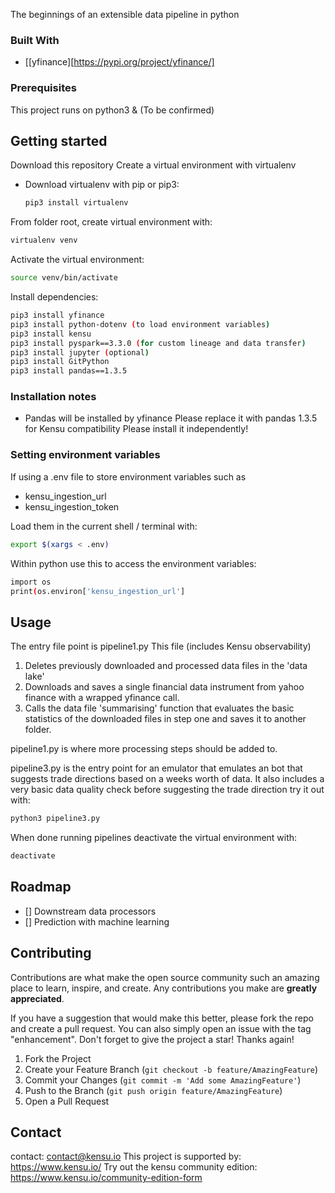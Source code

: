 The beginnings of an extensible data pipeline in python

### Built With

- [[yfinance][https://pypi.org/project/yfinance/]

### Prerequisites

This project runs on python3 & (To be confirmed)

## Getting started

Download this repository
Create a virtual environment with virtualenv

- Download virtualenv with pip or pip3:
  ```sh
  pip3 install virtualenv
  ```

From folder root, create virtual environment with:

```sh
virtualenv venv
```

Activate the virtual environment:

```sh
source venv/bin/activate
```

Install dependencies:

```sh
pip3 install yfinance
pip3 install python-dotenv (to load environment variables)
pip3 install kensu
pip3 install pyspark==3.3.0 (for custom lineage and data transfer)
pip3 install jupyter (optional)
pip3 install GitPython
pip3 install pandas==1.3.5
```

### Installation notes

- Pandas will be installed by yfinance
  Please replace it with pandas 1.3.5 for Kensu compatibility
  Please install it independently!

### Setting environment variables

If using a .env file to store environment variables such as

- kensu_ingestion_url
- kensu_ingestion_token

Load them in the current shell / terminal with:

```sh
export $(xargs < .env)
```

Within python use this to access the environment variables:

```sh
import os
print(os.environ['kensu_ingestion_url']
```

## Usage

The entry file point is pipeline1.py
This file (includes Kensu observability)

1. Deletes previously downloaded and processed data files in the 'data lake'
2. Downloads and saves a single financial data instrument from yahoo finance with a wrapped yfinance call.
3. Calls the data file 'summarising' function that evaluates the basic statistics of the downloaded files in step one and saves it to another folder.

pipeline1.py is where more processing steps should be added to.

pipeline3.py is the entry point for an emulator that emulates an bot that suggests trade directions based on a weeks worth of data.
It also includes a very basic data quality check before suggesting the trade direction
try it out with:

```sh
python3 pipeline3.py
```

When done running pipelines deactivate the virtual environment with:

```sh
deactivate
```

## Roadmap

- [] Downstream data processors
- [] Prediction with machine learning

## Contributing

Contributions are what make the open source community such an amazing place to learn, inspire, and create. Any contributions you make are **greatly appreciated**.

If you have a suggestion that would make this better, please fork the repo and create a pull request. You can also simply open an issue with the tag "enhancement".
Don't forget to give the project a star! Thanks again!

1. Fork the Project
2. Create your Feature Branch (`git checkout -b feature/AmazingFeature`)
3. Commit your Changes (`git commit -m 'Add some AmazingFeature'`)
4. Push to the Branch (`git push origin feature/AmazingFeature`)
5. Open a Pull Request

## Contact

contact: contact@kensu.io
This project is supported by: https://www.kensu.io/
Try out the kensu community edition: https://www.kensu.io/community-edition-form
